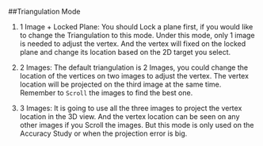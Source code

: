 ##Triangulation Mode

1. 1 Image + Locked Plane: You should Lock a plane first, if you would like to change the Triangulation to this mode. Under this mode, only 1 image is needed to adjust the vertex. And the vertex will fixed on the locked plane and change its location based on the 2D target you select.

2. 2 Images: The default triangulation is 2 Images, you could change the location of the vertices on two images to adjust the vertex. The vertex location will be projected on the third image at the same time. Remember to `Scroll` the images to find the best one.

3. 3 Images: It is going to use all the three images to project the vertex location in the 3D view. And the vertex location can be seen on any other images if you Scroll the images. But this mode is only used on the Accuracy Study or when the projection error is big.

